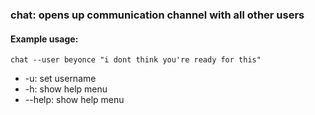 ### chat: opens up communication channel with all other users
#### Example usage:
`chat --user beyonce "i dont think you're ready for this"`
* -u: set username
* -h: show help menu
* --help: show help menu
